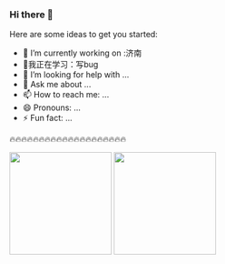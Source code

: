 ### Hi there 👋


Here are some ideas to get you started:

- 🔭 I’m currently working on :济南
- 🌱我正在学习：写bug
- 🤔 I’m looking for help with ...
- 💬 Ask me about ...
- 📫 How to reach me: ...
- 😄 Pronouns: ...
- ⚡ Fun fact: ...


:fire::fire::fire::fire::fire::fire::fire::fire::fire::fire::fire::fire::fire::fire::fire::fire::fire::fire::fire::fire:

<p>
  <img height="180em" src="https://github-readme-stats.vercel.app/api?username=runzhenghengbin&show_icons=true&hide_border=true&count_private=true&include_all_commits=true&theme=onedark" />
  <img height="180em" src="https://github-readme-stats.vercel.app/api/top-langs/?username=runzhenghengbin&show_icons=true&hide_border=true&layout=compact&langs_count=8&theme=onedark" />
</p>
